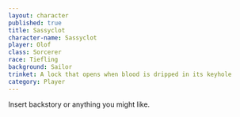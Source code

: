 ```yaml
---
layout: character
published: true
title: Sassyclot
character-name: Sassyclot
player: Olof
class: Sorcerer
race: Tiefling
background: Sailor
trinket: A lock that opens when blood is dripped in its keyhole
category: Player
---
```

Insert backstory or anything you might like.